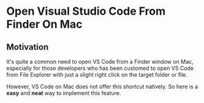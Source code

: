 # Open Visual Studio Code From Finder On Mac

## Motivation
It's quite a common need to open VS Code from a Finder window on Mac, especially for those developers who has been customed to open VS Code from File Explorer with just a slight right click on the target folder or file.

However, VS Code on Mac does not offer this shortcut natively. So here is a **easy** and **neat** way to implement this feature.
